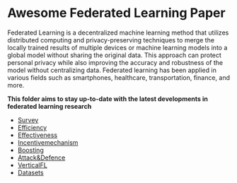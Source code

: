 # Awesome Federated Learning Paper

Federated Learning is a decentralized machine learning method that utilizes distributed computing and privacy-preserving techniques to merge the locally trained results of multiple devices or machine learning models into a global model without sharing the original data. This approach can protect personal privacy while also improving the accuracy and robustness of the model without centralizing data. Federated learning has been applied in various fields such as smartphones, healthcare, transportation, finance, and more.  
  
**This folder aims to stay up-to-date with the latest developments in federated learning research**

- [Survey](./federatedlearning/Survey.md)
- [Efficiency](./federatedlearning/Efficiency.md)
- [Effectiveness](./federatedlearning/Effectiveness.md)
- [Incentivemechanism](./federatedlearning/Incentivemechanism.md)
- [Boosting](./federatedlearning/Boosting.md)
- [Attack&Defence](./federatedlearning/AttackDefense.md)
- [VerticalFL](./federatedlearning/VerticalFL.md)
- [Datasets](./federatedlearning/Datasets.md)
